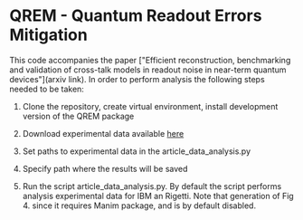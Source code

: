 # QREM - Quantum Readout Errors Mitigation

This code accompanies the paper ["Efficient reconstruction, benchmarking and validation of cross-talk models
in readout noise in near-term quantum devices"](arxiv link). In order to perform analysis the following steps needed to be taken:

1. Clone the repository, create virtual environment, install development version of the QREM package

2. Download experimental data available [here](https://drive.google.com/drive/folders/14Jh3gJUbiipVLVoWSugJ4uYcZpZWd9XS?usp=drive_link) 

3. Set paths to experimental data in the article_data_analysis.py

4. Specify path where the results will be saved 

5. Run the script article_data_analysis.py. By default the script performs analysis experimental data for IBM an Rigetti. Note that generation of Fig 4. since it requires Manim package, and is by default disabled.
